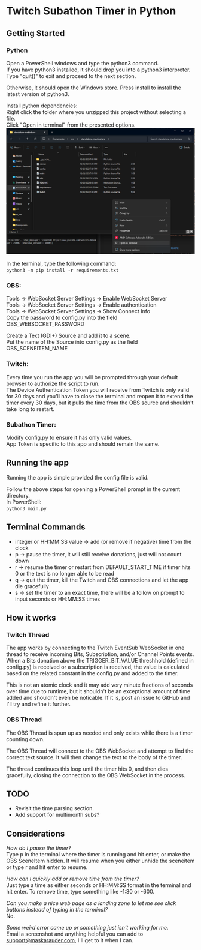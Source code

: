 # Twitch Subathon Timer in Python  

## Getting Started  
### Python  
Open a PowerShell windows and type the python3 command.  
If you have python3 installed, it should drop you into a python3 interpreter. Type "quit()" to exit and proceed to the next section.  

Otherwise, it should open the Windows store. Press install to install the latest version of python3.  

Install python dependencies:  
Right click the folder where you unzipped this project without selecting a file.  
Click "Open in terminal" from the presented options.  
![Open in Terminal option](./images/terminal-option.png)  

In the terminal, type the following command:  
`python3 -m pip install -r requirements.txt`

### OBS:  
Tools -> WebSocket Server Settings -> Enable WebSocket Server  
Tools -> WebSocket Server Settings -> Enable authentication  
Tools -> WebSocket Server Settings -> Show Connect Info  
Copy the password to config.py into the field OBS_WEBSOCKET_PASSWORD  

Create a Text (GDI+) Source and add it to a scene.  
Put the name of the Source into config.py as the field OBS_SCENEITEM_NAME

### Twitch:  
Every time you run the app you will be prompted through your default browser to authorize the script to run.  
The Device Authentication Token you will receive from Twitch is only valid for 30 days and you'll have to close the terminal and reopen it to extend the timer every 30 days, but it pulls the time from the OBS source and shouldn't take long to restart.

### Subathon Timer:  
Modify config.py to ensure it has only valid values.  
App Token is specific to this app and should remain the same.  

## Running the app  
Running the app is simple provided the config file is valid.  

Follow the above steps for opening a PowerShell prompt in the current directory.  
In PowerShell:  
`python3 main.py`  

## Terminal Commands
- integer or HH:MM:SS value -> add (or remove if negative) time from the clock
- p -> pause the timer, it will still receive donations, just will not count down
- r -> resume the timer or restart from DEFAULT_START_TIME if timer hits 0 or the text is no longer able to be read
- q -> quit the timer, kill the Twitch and OBS connections and let the app die gracefully
- s -> set the timer to an exact time, there will be a follow on prompt to input seconds or HH:MM:SS times  

## How it works  
### Twitch Thread
The app works by connecting to the Twitch EventSub WebSocket in one thread to receive incoming Bits, Subscription, and/or Channel Points events. When a Bits donation above the TRIGGER_BIT_VALUE threshhold (defined in config.py) is received or a subscription is received, the value is calculated based on the related constant in the config.py and added to the timer.

This is not an atomic clock and it may add very minute fractions of seconds over time due to runtime, but it shouldn't be an exceptional amount of time added and shouldn't even be noticable. If it is, post an issue to GitHub and I'll try and refine it further.

### OBS Thread  
The OBS Thread is spun up as needed and only exists while there is a timer counting down.  

The OBS Thread will connect to the OBS WebSocket and attempt to find the correct text source. It will then change the text to the body of the timer.

The thread continues this loop until the timer hits 0, and then dies gracefully, closing the connection to the OBS WebSocket in the process.

## TODO
- Revisit the time parsing section.
- Add support for multimonth subs?

## Considerations  
*How do I pause the timer?*  
Type p in the terminal where the timer is running and hit enter, or make the OBS SceneItem hidden. It will resume when you either unhide the sceneitem or type r and hit enter to resume.  

*How can I quickly add or remove time from the timer?*  
Just type a time as either seconds or HH:MM:SS format in the terminal and hit enter. To remove time, type something like -1:30 or -600.

*Can you make a nice web page as a landing zone to let me see click buttons instead of typing in the terminal?*  
No.  

*Some weird error came up or something just isn't working for me.*  
Email a screenshot and anything helpful you can add to support@maskarauder.com, I'll get to it when I can.
